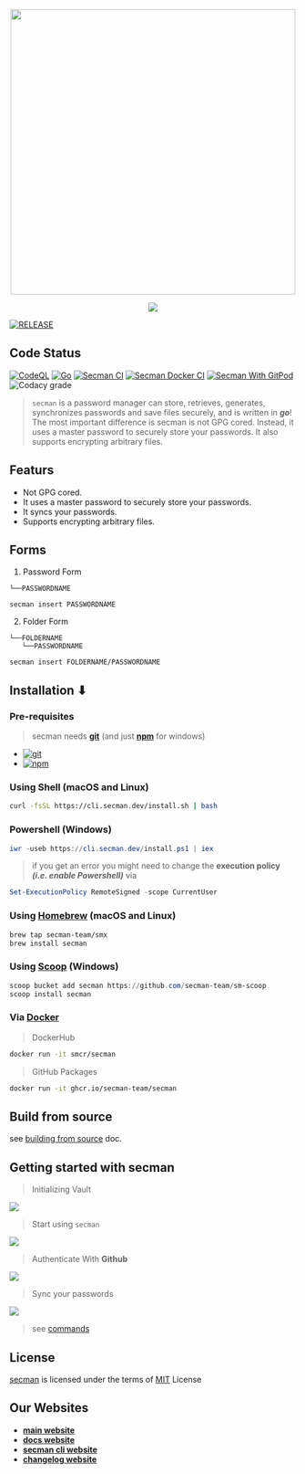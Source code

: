 <p align="center">
   <img src="https://assets.secman.dev/logo.svg" width="500" />
</p>

<p align="center">
   <img src="https://assets.secman.dev/assets/Secman.svg" />
</p>

[![RELEASE](https://img.shields.io/github/v/release/secman-team/secman?style=for-the-badge)](https://github.com/secman-team/secman/releases/latest)

## Code Status

[![CodeQL](https://img.shields.io/github/workflow/status/secman-team/secman/CodeQL?color=blue&label=CodeQL%20Build&logo=github&style=for-the-badge)](https://github.com/secman-team/secman/actions/workflows/codeql.yml)
[![Go](https://img.shields.io/github/workflow/status/secman-team/secman/Go?color=blue&label=Go%20Build&logo=go&style=for-the-badge)](https://github.com/secman-team/secman/actions/workflows/go.yml)
[![Secman CI](https://img.shields.io/github/workflow/status/secman-team/secman/Secman%20CI?color=blue&label=Secman%20CI&logo=github-actions&logoColor=white&style=for-the-badge)](https://github.com/secman-team/secman/actions/workflows/secman.yml)
[![Secman Docker CI](https://img.shields.io/github/workflow/status/secman-team/secman/Secman%20Docker%20CI?color=blue&label=Secman%20Docker%20CI&logo=docker&style=for-the-badge)](https://github.com/secman-team/secman/actions/workflows/docker.yml)
[![Secman With GitPod](https://img.shields.io/badge/Gitpod-Ready--to--Code-blue?logo=gitpod&style=for-the-badge)](https://gitpod.io/#https://github.com/secman-team/secman)
![Codacy grade](https://img.shields.io/codacy/grade/d222c27c970f4dc086b77e83809bffde?color=blue&logo=codacy&style=for-the-badge)

> `secman` is a password manager can store, retrieves, generates, synchronizes passwords and save files securely, and is written in _**go**_! The most important difference is secman is not GPG cored. Instead, it uses a master password to securely store your passwords. It also supports encrypting arbitrary files.

## Featurs

- Not GPG cored.
- It uses a master password to securely store your passwords.
- It syncs your passwords.
- Supports encrypting arbitrary files.

## Forms

1. Password Form

```x
└──PASSWORDNAME
```

```x
secman insert PASSWORDNAME
```

2. Folder Form

```x
└──FOLDERNAME
   └──PASSWORDNAME
```

```x
secman insert FOLDERNAME/PASSWORDNAME
```

## Installation ⬇

### Pre-requisites

> secman needs [**git**](https://git-scm.com) (and just [**npm**](https://nodejs.org) for windows)
- [![git](https://assets.secman.dev/badges/git.svg)](https://git-scm.com)
- [![npm](https://assets.secman.dev/badges/npm.svg)](https://nodejs.org)

### Using Shell (macOS and Linux)

```bash
curl -fsSL https://cli.secman.dev/install.sh | bash
```

### Powershell (Windows)

```powershell
iwr -useb https://cli.secman.dev/install.ps1 | iex
```

> if you get an error you might need to change the **execution policy** _**(i.e. enable Powershell)**_ via

```powershell
Set-ExecutionPolicy RemoteSigned -scope CurrentUser
```

### Using [Homebrew](https://brew.sh) (macOS and Linux)

```bash
brew tap secman-team/smx
brew install secman
```

### Using [Scoop](https://scoop.sh) (Windows)

```powershell
scoop bucket add secman https://github.com/secman-team/sm-scoop
scoop install secman
```

### Via [Docker](https://docker.com)

> DockerHub

```bash
docker run -it smcr/secman
```

> GitHub Packages

```bash
docker run -it ghcr.io/secman-team/secman
```

## Build from source

see [building from source](https://docs.secman.dev/docs/contributing/build_from_source) doc.

## Getting started with secman

> Initializing Vault

<img src="https://assets.secman.dev/assets/Init.svg" />

> Start using `secman`

<img src="https://assets.secman.dev/assets/Insert.svg" />

> Authenticate With **Github**

<img src="https://assets.secman.dev/assets/Auth-Login.svg" />

> Sync your passwords

<img src="https://assets.secman.dev/assets/Sync-Start.svg" />

> see [commands](https://docs.secman.dev/docs/guides)

## License

[secman][smUrl] is licensed under the terms of [MIT][mitUrl] License

## Our Websites

- [**main website**](https://secman.dev)
- [**docs website**](https://docs.secman.dev)
- [**secman cli website**](https://cli.secman.dev)
- [**changelog website**](https://changelog.secman.dev)

[goUrl]: https://goland.org
[smUrl]: https://secman.dev
[mitUrl]: https://github.com/secman-team/secman/blob/main/LICENSE
